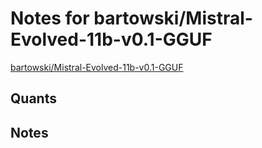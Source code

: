 # Notes for bartowski/Mistral-Evolved-11b-v0.1-GGUF
[bartowski/Mistral-Evolved-11b-v0.1-GGUF](https://huggingface.co/bartowski/Mistral-Evolved-11b-v0.1-GGUF)

## Quants
<quants go here>

## Notes
<notes here>
